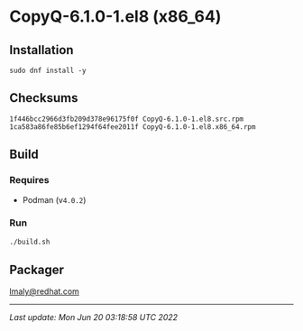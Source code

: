# CopyQ-6.1.0-1.el8 (x86_64)

## Installation

`sudo dnf install -y `

## Checksums

```text
1f446bcc2966d3fb209d378e96175f0f CopyQ-6.1.0-1.el8.src.rpm
1ca583a86fe85b6ef1294f64fee2011f CopyQ-6.1.0-1.el8.x86_64.rpm
```

## Build

### Requires
* Podman (v`4.0.2`)

### Run

```bash
./build.sh
```

## Packager

lmaly@redhat.com

---

_Last update: Mon Jun 20 03:18:58 UTC 2022_
